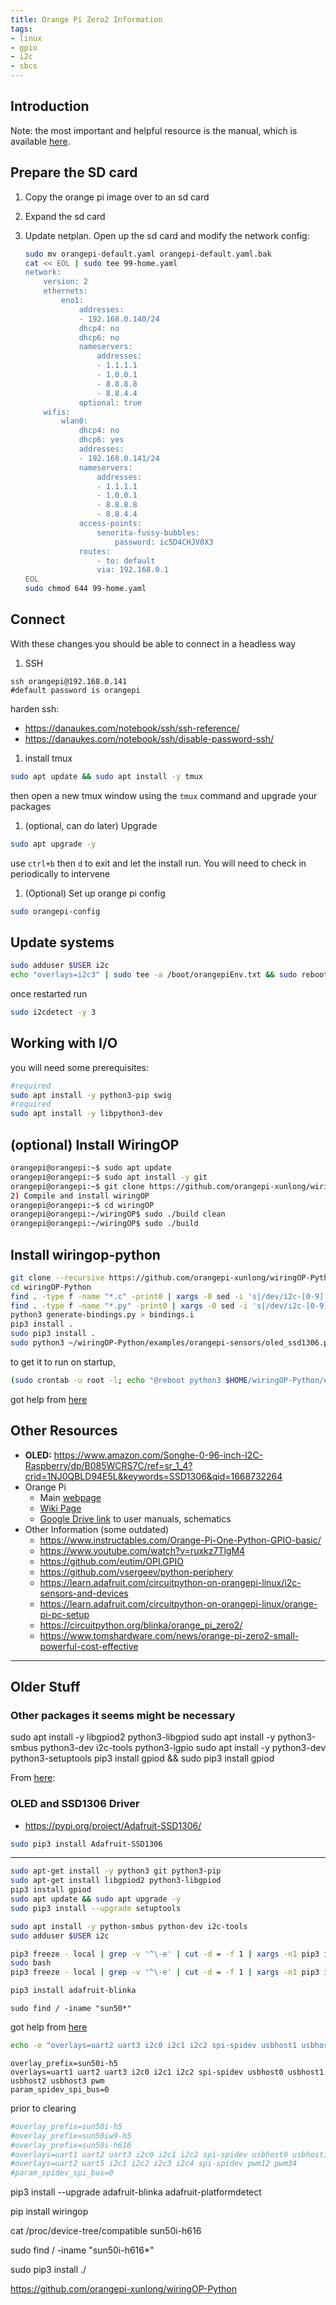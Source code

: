 ```yaml
---
title: Orange Pi Zero2 Information
tags: 
- linux
- gpio
- i2c
- sbcs
---
```


## Introduction

Note: the most important and helpful resource is the manual, which is available [here](https://drive.google.com/drive/folders/1T7NCV5ZBg1TrB1q_QUQ93GMbq0IlKLFn).

## Prepare the SD card

1. Copy the orange pi image over to an sd card
2. Expand the sd card
3. Update netplan.  Open up the sd card and modify the network config:

    ```bash
    sudo mv orangepi-default.yaml orangepi-default.yaml.bak
    cat << EOL | sudo tee 99-home.yaml
    network:
        version: 2
        ethernets:
            eno1:
                addresses:
                - 192.168.0.140/24
                dhcp4: no
                dhcp6: no
                nameservers:
                    addresses:
                    - 1.1.1.1
                    - 1.0.0.1
                    - 8.8.8.8
                    - 8.8.4.4
                optional: true
        wifis:
            wlan0:
                dhcp4: no
                dhcp6: yes
                addresses:
                - 192.168.0.141/24
                nameservers:
                    addresses:
                    - 1.1.1.1
                    - 1.0.0.1
                    - 8.8.8.8
                    - 8.8.4.4
                access-points:
                    senorita-fussy-bubbles:
                        password: ic5D4CHJV0X3
                routes:
                    - to: default
                    via: 192.168.0.1
    EOL
    sudo chmod 644 99-home.yaml
    ```

## Connect

With these changes you should be able to connect in a headless way

1. SSH

```
ssh orangepi@192.168.0.141
#default password is orangepi
```

harden ssh:

* <https://danaukes.com/notebook/ssh/ssh-reference/>
* <https://danaukes.com/notebook/ssh/disable-password-ssh/>

1. install tmux

```bash
sudo apt update && sudo apt install -y tmux
```

then open a new tmux window using the ```tmux``` command and upgrade your packages

1. (optional, can do later) Upgrade

```bash
sudo apt upgrade -y
```

use ```ctrl+b``` then ```d``` to exit and let the install run.  You will need to check in periodically to intervene

1. (Optional) Set up orange pi config

```bash
sudo orangepi-config
```

## Update systems

```bash
sudo adduser $USER i2c
echo "overlays=i2c3" | sudo tee -a /boot/orangepiEnv.txt && sudo reboot now
```

once restarted run

```bash
sudo i2cdetect -y 3
```

## Working with I/O

you will need some prerequisites:

```bash
#required
sudo apt install -y python3-pip swig
#required
sudo apt install -y libpython3-dev
```

## (optional) Install WiringOP

```bash
orangepi@orangepi:~$ sudo apt update
orangepi@orangepi:~$ sudo apt install -y git
orangepi@orangepi:~$ git clone https://github.com/orangepi-xunlong/wiringOP
2) Compile and install wiringOP
orangepi@orangepi:~$ cd wiringOP
orangepi@orangepi:~/wiringOP$ sudo ./build clean
orangepi@orangepi:~/wiringOP$ sudo ./build
```

## Install wiringop-python

```bash
git clone --recursive https://github.com/orangepi-xunlong/wiringOP-Python.git
cd wiringOP-Python
find . -type f -name "*.c" -print0 | xargs -0 sed -i 's|/dev/i2c-[0-9]|/dev/i2c-3|g'
find . -type f -name "*.py" -print0 | xargs -0 sed -i 's|/dev/i2c-[0-9]|/dev/i2c-3|g'
python3 generate-bindings.py > bindings.i
pip3 install .
sudo pip3 install .
sudo python3 ~/wiringOP-Python/examples/orangepi-sensors/oled_ssd1306.py
```

to get it to run on startup,

```bash
(sudo crontab -u root -l; echo "@reboot python3 $HOME/wiringOP-Python/examples/orangepi-sensors/oled_ssd1306.py" ) | sudo crontab -u root -
```

got help from [here](https://stackoverflow.com/questions/42198960/how-to-add-a-crontab-job-to-crontab-using-a-bash-script)

## Other Resources

* **OLED:** <https://www.amazon.com/Songhe-0-96-inch-I2C-Raspberry/dp/B085WCRS7C/ref=sr_1_4?crid=1NJ0QBLD94E5L&keywords=SSD1306&qid=1668732264>
* Orange Pi
    * Main [webpage](http://www.orangepi.org/html/hardWare/computerAndMicrocontrollers/details/Orange-Pi-Zero-2.html)
    * [Wiki Page](http://www.orangepi.org/orangepiwiki/index.php/Orange_Pi_Zero_2)
    * [Google Drive link](https://drive.google.com/drive/folders/1T7NCV5ZBg1TrB1q_QUQ93GMbq0IlKLFn) to user manuals, schematics
* Other Information (some outdated)
    * <https://www.instructables.com/Orange-Pi-One-Python-GPIO-basic/>
    * <https://www.youtube.com/watch?v=ruxkz7TlgM4>
    * <https://github.com/eutim/OPI.GPIO>
    * <https://github.com/vsergeev/python-periphery>
    * <https://learn.adafruit.com/circuitpython-on-orangepi-linux/i2c-sensors-and-devices>
    * <https://learn.adafruit.com/circuitpython-on-orangepi-linux/orange-pi-pc-setup>
    * <https://circuitpython.org/blinka/orange_pi_zero2/>
    * <https://www.tomshardware.com/news/orange-pi-zero2-small-powerful-cost-effective>

----

## Older Stuff

### Other packages it seems might be necessary

sudo apt install -y libgpiod2 python3-libgpiod
sudo apt install -y python3-smbus python3-dev i2c-tools  python3-lgpio
sudo apt install -y python3-dev python3-setuptools
pip3 install gpiod && sudo pip3 install gpiod

From [here](https://ubuntu.com/tutorials/gpio-on-raspberry-pi#1-overview):

### OLED and SSD1306 Driver

* <https://pypi.org/project/Adafruit-SSD1306/>

```bash
sudo pip3 install Adafruit-SSD1306
```

----------------

```bash
sudo apt-get install -y python3 git python3-pip
sudo apt-get install libgpiod2 python3-libgpiod
pip3 install gpiod
sudo apt update && sudo apt upgrade -y
sudo pip3 install --upgrade setuptools

sudo apt install -y python-smbus python-dev i2c-tools
sudo adduser $USER i2c

pip3 freeze - local | grep -v '^\-e' | cut -d = -f 1 | xargs -n1 pip3 install -U
sudo bash
pip3 freeze - local | grep -v '^\-e' | cut -d = -f 1 | xargs -n1 pip3 install -U

pip3 install adafruit-blinka


```

```
sudo find / -iname "sun50*"
```

got help from [here](https://forum.armbian.com/topic/24427-working-overlay-for-orangepi-zero-2-to-see-armbian-config/)

```bash
echo -e "overlays=uart2 uart3 i2c0 i2c1 i2c2 spi-spidev usbhost1 usbhost2 usbhost3\nparam_spidev_spi_bus=0" | sudo tee -a /boot/orangepiEnv.txt
```

```
overlay_prefix=sun50i-h5
overlays=uart1 uart2 uart3 i2c0 i2c1 i2c2 spi-spidev usbhost0 usbhost1 usbhost2 usbhost3 pwm
param_spidev_spi_bus=0
```

prior to clearing

```bash
#overlay_prefix=sun50i-h5
#overlay_prefix=sun50iw9-h5
#overlay_prefix=sun50i-h616
#overlays=uart1 uart2 uart3 i2c0 i2c1 i2c2 spi-spidev usbhost0 usbhost1 usbhost2 usbhost3 pwm
#overlays=uart2 uart5 i2c1 i2c2 i2c3 i2c4 spi-spidev pwm12 pwm34
#param_spidev_spi_bus=0
```

pip3 install --upgrade adafruit-blinka adafruit-platformdetect

pip install wiringop

cat /proc/device-tree/compatible
sun50i-h616

sudo find / -iname "sun50i-h616*"

sudo pip3 install ./

<https://github.com/orangepi-xunlong/wiringOP-Python>
